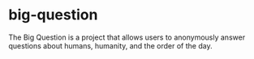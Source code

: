 # big-question
The Big Question is a project that allows users to anonymously answer questions about humans, humanity, and the order of the day.

